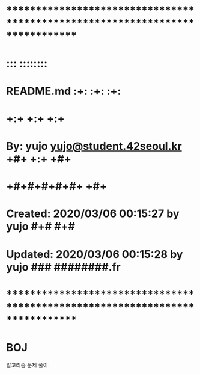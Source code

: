 # **************************************************************************** #
#                                                                              #
#                                                         :::      ::::::::    #
#    README.md                                          :+:      :+:    :+:    #
#                                                     +:+ +:+         +:+      #
#    By: yujo <yujo@student.42seoul.kr>             +#+  +:+       +#+         #
#                                                 +#+#+#+#+#+   +#+            #
#    Created: 2020/03/06 00:15:27 by yujo              #+#    #+#              #
#    Updated: 2020/03/06 00:15:28 by yujo             ###   ########.fr        #
#                                                                              #
# **************************************************************************** #

# BOJ
 알고리즘 문제 풀이

